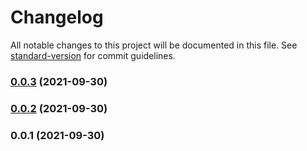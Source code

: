 # Changelog

All notable changes to this project will be documented in this file. See [standard-version](https://github.com/conventional-changelog/standard-version) for commit guidelines.

### [0.0.3](https://github.com/ckapps/angular-components/compare/v0.0.2...v0.0.3) (2021-09-30)

### [0.0.2](https://github.com/ckapps/angular-components/compare/v0.0.1...v0.0.2) (2021-09-30)

### 0.0.1 (2021-09-30)
